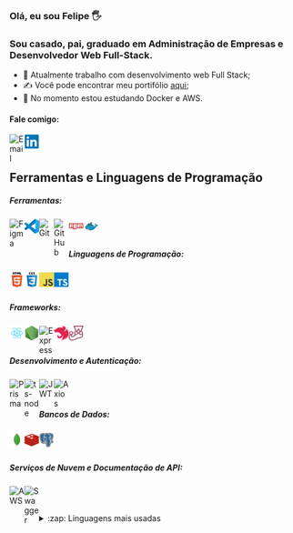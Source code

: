 ### Olá, eu sou Felipe 🖐

### Sou casado, pai, graduado em **Administração de Empresas** e **Desenvolvedor Web Full-Stack**.

- 🔭 Atualmente trabalho com desenvolvimento web Full Stack;
- ✍ Você pode encontrar meu portifólio [aqui][repositorio];
- 🌱 No momento estou estudando Docker e AWS.


#### Fale comigo:
[<img align="left" alt="Email" width="26px" src="https://seeklogo.com/images/M/mail-icon-logo-28FE0635D0-seeklogo.com.png" />][email]
[<img align="left" alt="LinkedIn" width="26px" src="https://github.com/devicons/devicon/blob/master/icons/linkedin/linkedin-original.svg" />][linkedin]

<br /><br />


## Ferramentas e Linguagens de Programação


##### Ferramentas: 

<img align="left" alt="Figma" width="26px" src="https://www.vectorlogo.zone/logos/figma/figma-icon.svg" />
<img align="left" alt="Visual Studio Code" width="26px" src="https://github.com/devicons/devicon/blob/master/icons/vscode/vscode-original.svg" />
<img align="left" alt="Git" width="26px" src="https://www.vectorlogo.zone/logos/git-scm/git-scm-icon.svg" />
<img align="left" alt="GitHub" width="26px" src="https://www.svgrepo.com/download/35001/github.svg" />
<img align="left" alt="NPM" width="26px" src="https://github.com/devicons/devicon/blob/master/icons/npm/npm-original-wordmark.svg" />
<img align="left" alt="Docker" width="26px" src="https://github.com/devicons/devicon/blob/master/icons/docker/docker-original.svg" />


<br /><br />


##### Linguagens de Programação:

<img align="left" alt="HTML5" width="26px" src="https://raw.githubusercontent.com/github/explore/80688e429a7d4ef2fca1e82350fe8e3517d3494d/topics/html/html.png" />
<img align="left" alt="CSS3" width="26px" src="https://raw.githubusercontent.com/github/explore/80688e429a7d4ef2fca1e82350fe8e3517d3494d/topics/css/css.png" />
<img align="left" alt="JavaScript" width="26px" src="https://raw.githubusercontent.com/github/explore/80688e429a7d4ef2fca1e82350fe8e3517d3494d/topics/javascript/javascript.png" />
<img align="left" alt="Typescript" width="26px" src="https://github.com/devicons/devicon/blob/master/icons/typescript/typescript-original.svg" />

<br /><br />


##### Frameworks:

<img align="left" alt="React" width="26px" src="https://raw.githubusercontent.com/github/explore/80688e429a7d4ef2fca1e82350fe8e3517d3494d/topics/react/react.png" />
<img align="left" alt="Node.js" width="26px" src="https://raw.githubusercontent.com/github/explore/80688e429a7d4ef2fca1e82350fe8e3517d3494d/topics/nodejs/nodejs.png" />
<img align="left" alt="Express" width="26px" src="https://encrypted-tbn0.gstatic.com/images?q=tbn:ANd9GcQLA972a1NXwGHTIpgjxpRdu1DD5te1evggDgjNvM_FcbtGxaPYrHbV27RNzJSA_ZhrY28&usqp=CAU" />
<img align="left" alt="Nest.js" width="26px" src="https://github.com/devicons/devicon/blob/master/icons/nestjs/nestjs-plain.svg" />
<img align="left" alt="Jest" width="26px" src="https://github.com/devicons/devicon/blob/master/icons/jest/jest-plain.svg" />

<br /><br />



##### Desenvolvimento e Autenticação:

<img align="left" alt="Prisma" width="26px" src="https://avatars.githubusercontent.com/u/17219288?s=200&v=4" />
<img align="left" alt="ts-node" width="26px" src="https://typestrong.org/ts-node/img/logo-icon.svg" />
<img align="left" alt="JWT" width="26px" src="https://www.raycast.com/_next/image?url=https%3A%2F%2Ffiles.raycast.com%2F0qc319ft4tyefg8ai0kg65pjj4to&w=128&q=75" />
<img align="left" alt="Axios" width="26px" src="https://user-images.githubusercontent.com/8939680/57233882-20344080-6fe5-11e9-9086-d20a955bed59.png" />

<br /><br />


##### Bancos de Dados:

<img align="left" alt="MongoDB" width="26px" src="https://github.com/devicons/devicon/blob/master/icons/mongodb/mongodb-original.svg" />
<img align="left" alt="Redis" width="26px" src="https://github.com/devicons/devicon/blob/master/icons/redis/redis-original.svg" />
<img align="left" alt="PostgreSQL" width="26px" src="https://github.com/devicons/devicon/blob/master/icons/postgresql/postgresql-original.svg" />

<br /><br />


##### Serviços de Nuvem e Documentação de API:

<img align="left" alt="AWS" width="26px" src="https://www.svgviewer.dev/static-svgs/34378/aws.svg" />
<img align="left" alt="Swagger" width="26px" src="https://camo.githubusercontent.com/96e43701d83561899724a89d71187445b7b8f4fe84518a3ea5bec8f85bd207bf/68747470733a2f2f63646e2e737667706f726e2e636f6d2f6c6f676f732f737761676765722e737667" />

<br /><br />

<details>
<summary>:zap: Linguagens mais usadas</summary>
<br />
<img align="left" src="https://github-readme-stats.vercel.app/api/top-langs?username=felipeiasbik&show_icons=true&locale=en&layout=compact&theme=merko" alt="felipeiasbik" />
</details>


[repositorio]: https://github.com/felipeiasbik?tab=repositories
[email]: mailto:felipeiasik@hotmail.com
[linkedin]: https://www.linkedin.com/in/felipeiasbik/
